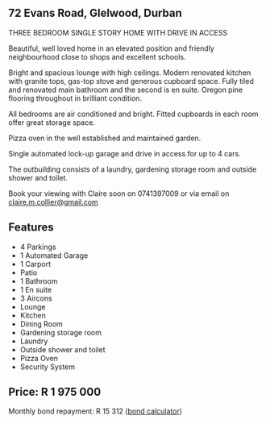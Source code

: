 ## 72 Evans Road, Glelwood, Durban

THREE BEDROOM SINGLE STORY HOME WITH DRIVE IN ACCESS

Beautiful, well loved home in an elevated position and friendly neighbourhood close to shops and excellent schools. 

Bright and spacious lounge with high ceilings.  Modern renovated kitchen with granite tops, gas-top stove and generous cupboard space.  Fully tiled and renovated main bathroom and the second is en suite.  Oregon pine flooring throughout in brilliant condition.  

All bedrooms are air conditioned and bright.  Fitted cupboards in each room offer great storage space.

Pizza oven in the well established and maintained garden.

Single automated lock-up garage and drive in access for up to 4 cars. 

The outbuilding consists of a laundry, gardening storage room and outside shower and toilet.

Book your viewing with Claire soon on 0741397009 or via email on claire.m.collier@gmail.com

## Features

- 4 Parkings
- 1 Automated Garage
- 1 Carport
- Patio
- 1 Bathroom
- 1 En suite 
- 3 Aircons
- Lounge
- Kitchen
- Dining Room
- Gardening storage room
- Laundry  
- Outside shower and toilet
- Pizza Oven
- Security System

## Price: R 1 975 000

Monthly bond repayment: R 15 312 ([bond calculator](https://www.privateproperty.co.za/bond-calculator.htm))